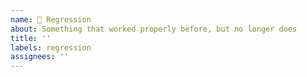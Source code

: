 ```yaml
---
name: 🐛 Regression
about: Something that worked properly before, but no longer does
title: ''
labels: regression
assignees: ''
---
```


<!--

No extensive forms or lists here. Please make sure you have read the docs and
are using the latest version of Knip. Use common sense and provide the necessary
information that helps me or others to help you.

Depending on the type of issue, you might be asked to create a minimal
reproduction: only the code and configuration required to demonstrate the issue.

Make sure you've read https://knip.dev/guides/troubleshooting

- What's the latest version it worked properly for you?
- What's the first version it stopped working properly for you?

Thanks!
-->
